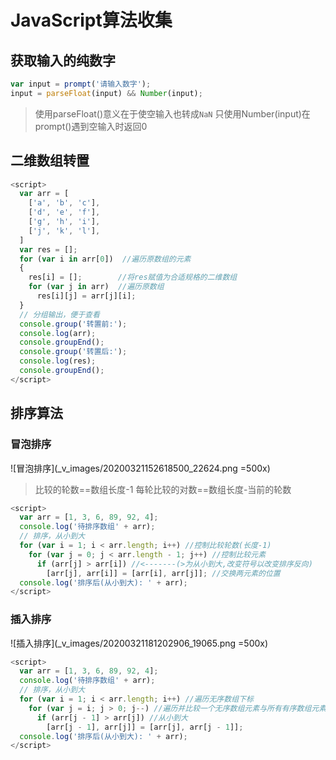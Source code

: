 # JavaScript算法收集

## 获取输入的纯数字

```javascript
var input = prompt('请输入数字');
input = parseFloat(input) && Number(input);
```
> 使用parseFloat()意义在于使空输入也转成`NaN`
> 只使用Number(input)在prompt()遇到空输入时返回0

## 二维数组转置

```javascript
<script>
  var arr = [
    ['a', 'b', 'c'],
    ['d', 'e', 'f'],
    ['g', 'h', 'i'],
    ['j', 'k', 'l'],
  ]
  var res = [];
  for (var i in arr[0])  //遍历原数组的元素
  {
    res[i] = [];        //将res赋值为合适规格的二维数组
    for (var j in arr)  //遍历原数组
      res[i][j] = arr[j][i];
  }
  // 分组输出，便于查看
  console.group('转置前:');
  console.log(arr);
  console.groupEnd();
  console.group('转置后:');
  console.log(res);
  console.groupEnd();
</script>
```

## 排序算法

### 冒泡排序

![冒泡排序](_v_images/20200321152618500_22624.png =500x)
> 比较的轮数==数组长度-1
> 每轮比较的对数==数组长度-当前的轮数

```javascript
<script>
  var arr = [1, 3, 6, 89, 92, 4];
  console.log('待排序数组' + arr);
  // 排序，从小到大
  for (var i = 1; i < arr.length; i++) //控制比较轮数(长度-1)
    for (var j = 0; j < arr.length - 1; j++) //控制比较元素
      if (arr[j] > arr[i]) //<-------(>为从小到大,改变符号以改变排序反向)
        [arr[j], arr[i]] = [arr[i], arr[j]]; //交换两元素的位置
  console.log('排序后(从小到大): ' + arr);
</script>
```

### 插入排序

![插入排序](_v_images/20200321181202906_19065.png =500x)

```javascript
<script>
  var arr = [1, 3, 6, 89, 92, 4];
  console.log('待排序数组' + arr);
  // 排序，从小到大
  for (var i = 1; i < arr.length; i++) //遍历无序数组下标
    for (var j = i; j > 0; j--) //遍历并比较一个无序数组元素与所有有序数组元素
      if (arr[j - 1] > arr[j]) //从小到大
        [arr[j - 1], arr[j]] = [arr[j], arr[j - 1]];
  console.log('排序后(从小到大): ' + arr);
</script>
```








